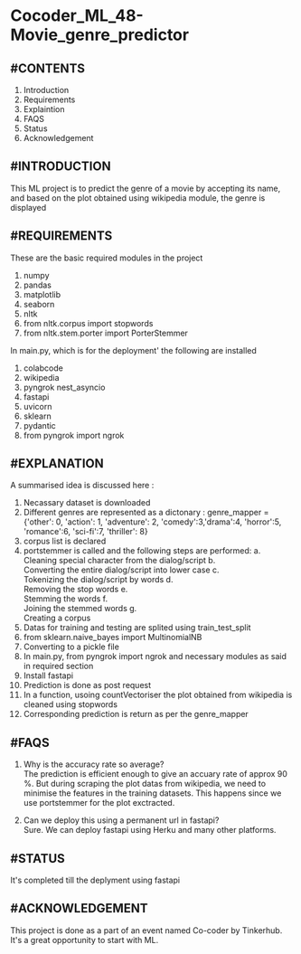 # Cocoder_ML_48-Movie_genre_predictor

#CONTENTS
-----------------------
1. Introduction
2. Requirements
3. Explaintion 
4. FAQS
5. Status
6. Acknowledgement

#INTRODUCTION 
----------------------
This ML project is to predict the genre of a movie by accepting its name, and based on the plot obtained using wikipedia module, the genre is displayed

#REQUIREMENTS
---------------------
These are the basic required modules in the project
1. numpy 
2. pandas 
3. matplotlib
4. seaborn
5. nltk
6. from nltk.corpus import stopwords
7. from nltk.stem.porter import PorterStemmer

In main.py, which is for the deployment' the following are installed
1. colabcode
2. wikipedia
3. pyngrok nest_asyncio 
4. fastapi 
5. uvicorn
6. sklearn
7. pydantic
8. from pyngrok import ngrok

#EXPLANATION
--------------------
A summarised idea is discussed here :
1. Necassary dataset is downloaded
2. Different genres are represented as a dictonary : genre_mapper = {'other': 0, 'action': 1, 'adventure': 2, 'comedy':3,'drama':4, 'horror':5, 'romance':6, 'sci-fi':7, 'thriller': 8}
3.  corpus list is declared 
4.  portstemmer is called and the following steps are performed: a.<br/> Cleaning special character from the dialog/script b.<br/> Converting the entire dialog/script into lower case c.<br/> Tokenizing the dialog/script by words d.<br/> Removing the stop words e.<br/> Stemming the words f.<br/> Joining the stemmed words g.<br/> Creating a corpus
5. Datas for training and testing are splited using train_test_split
6. from sklearn.naive_bayes import MultinomialNB
7. Converting to a pickle file 
8. In main.py, from pyngrok import ngrok and necessary modules as said in required section
9. Install fastapi
10. Prediction is done as post request
11. In a function, usoing countVectoriser the plot obtained from wikipedia is cleaned using stopwords
12. Corresponding prediction is return as per the genre_mapper

                
#FAQS
--------------------
1. Why is the accuracy rate so average?
<br/>   The prediction is efficient enough to give an accuary rate of approx 90 %. But during scraping the plot datas from wikipedia, we need to minimise the features in the training datasets. This happens since we use portstemmer for the plot exctracted. 
   
2. Can we deploy this using a permanent url in fastapi?
 <br/>  Sure. We can deploy fastapi using Herku and many other platforms.
  
#STATUS
-----------------
It's completed till the deplyment using fastapi

#ACKNOWLEDGEMENT
----------------
This project is done as a part of an event named Co-coder by Tinkerhub. It's a great opportunity to start with ML. 

